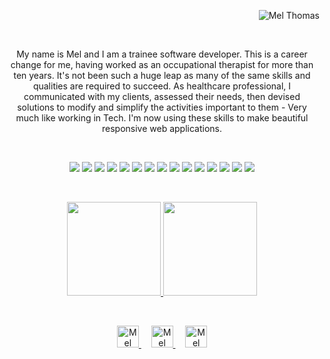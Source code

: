 <p align="right">
    <img src="https://user-images.githubusercontent.com/79028606/174578827-d31c187f-fef5-4741-875d-106cfa3f87dc.png" alt="Mel Thomas" >
</p>

&nbsp;                                                                                                               

<p align="center">
My name is Mel and I am a trainee software developer. This is a career change for me, having worked as an occupational therapist for more than ten years. It's not been such a huge leap as many of the same skills and qualities are required to succeed. As healthcare professional, I communicated with my clients, assessed their needs, then devised solutions to modify and simplify the activities important to them - Very much like working in Tech. I'm now using these skills to make beautiful responsive web applications.
</p>

&nbsp;

<p align="center">
  <img src="https://img.shields.io/badge/-HTML5-333333?style=flat&logo=HTML5" >
  <img src="https://img.shields.io/badge/-CSS-333333?style=flat&logo=CSS3&logoColor=1572B6" >     
  <img src="https://img.shields.io/badge/-sass-333333?style=flat&logo=sass" >
  <img src="https://img.shields.io/badge/-JavaScript-333333?style=flat&logo=javascript" >
  <img src="https://img.shields.io/badge/-Bootstrap-333333?style=flat&logo=bootstrap&logoColor=563D7C" >
  <img src="https://img.shields.io/badge/-Node.js-333333?style=flat&logo=node.js" >
  <img src="https://img.shields.io/badge/-React-333333?style=flat&logo=react" >
  <img src="https://img.shields.io/badge/-Python-333333?style=flat&logo=python" >
  <img src="https://img.shields.io/badge/-Flask-333333?style=flat&logo=flask" >
  <img src="https://img.shields.io/badge/-MySQL-333333?style=flat&logo=mysql" >
  <img src="https://img.shields.io/badge/-Firebase-333333?style=flat&logo=firebase" >
  <img src="https://img.shields.io/badge/-Jest-333333?style=flat&logo=jest" >
  <img src="https://img.shields.io/badge/-Git-333333?style=flat&logo=git" >
  <img src="https://img.shields.io/badge/-GitHub-333333?style=flat&logo=github" >
  <img src="https://img.shields.io/badge/-Agile-333333?style=flat&logo=agile" >                                                                            
</p>
                                                                           
&nbsp;

<p align="center">
  <a href="https://github.com/meljaynethomas">
    <img height="150em" src="https://github-readme-stats.vercel.app/api?username=meljaynethomas&theme=tokyonight&show_icons=true" />
    <img height="150em" src="https://github-readme-stats.vercel.app/api/top-langs/?username=meljaynethomas&theme=tokyonight&layout=compact" />
  </a>
</p>

&nbsp;

<p align="center">
  <a href="https://www.linkedin.com/in/melthomas">
     <img src="https://www.vectorlogo.zone/logos/linkedin/linkedin-icon.svg" alt="Mel Thomas' Linkedin Profile" height="35" width="35">
  </a>
  &nbsp; &nbsp;
  <a href="mailto:meljaynethomas@gmail.com">
     <img src="https://www.vectorlogo.zone/logos/gmail/gmail-icon.svg" alt="Mel Thomas Email" height="35" width="35">
  </a>
  &nbsp; &nbsp;
  <a href="my url here">
    <img src="https://user-images.githubusercontent.com/79028606/174492753-42e4c015-ca84-4504-a7f4-401d95cdc885.png" alt="Mel Thomas Portfolio Website"         height="35" width="35">
  </a>
</p>
